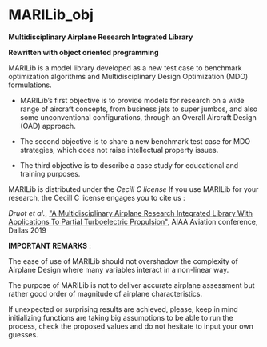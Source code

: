 # MARILib_obj
**Multidisciplinary Airplane Research Integrated Library**

**Rewritten with object oriented programming**

MARILib is a model library developed as a new test case to benchmark optimization algorithms and Multidisciplinary
Design Optimization (MDO) formulations.

* MARILib’s first objective is to provide models for research on a wide range of aircraft concepts, from business jets
to super jumbos, and also some unconventional configurations, through an Overall Aircraft Design (OAD) approach.

* The second objective is to share a new benchmark test case for MDO strategies, which does not raise intellectual
property issues.

* The third objective is to describe a case study for educational and training purposes.

MARILib is distributed under the *Cecill C license*
If you use MARILib for your research, the Cecill C license engages you to cite us :

*Druot et al.*, ["A Multidisciplinary Airplane Research Integrated Library
With Applications To Partial Turboelectric Propulsion"](https://arc.aiaa.org/doi/abs/10.2514/6.2019-3243), AIAA Aviation conference, Dallas 2019


**IMPORTANT REMARKS** :

The ease of use of MARILib should not overshadow the complexity of Airplane Design where many variables interact in a non-linear way.

The purpose of MARILib is not to deliver accurate airplane assessment but rather good order of magnitude of airplane characteristics.

If unexpected or surprising results are achieved, please, keep in mind initializing functions are taking big assumptions to be able
to run the process, check the proposed values and do not hesitate to input your own guesses.
